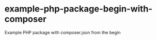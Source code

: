 example-php-package-begin-with-composer
===================

Example PHP package with composer.json from the begin
